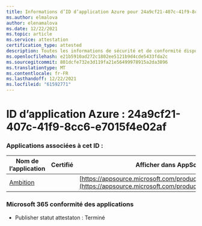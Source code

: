 ```yaml
---
title: Informations d’ID d’application Azure pour 24a9cf21-407c-41f9-8cc6-e7015f4e02af
ms.author: elmalova
author: elenamalova
ms.date: 12/22/2021
ms.topic: article
ms.service: attestation
certification_type: attested
description: Toutes les informations de sécurité et de conformité disponibles pour 24a9cf21-407c-41f9-8cc6-e7015f4e02af.
ms.openlocfilehash: e21b5910ad272c1802ee5121b9d4cde5433fda2c
ms.sourcegitcommit: 801dcfe732e3d119fa21e56499978915a2da3896
ms.translationtype: MT
ms.contentlocale: fr-FR
ms.lasthandoff: 12/22/2021
ms.locfileid: "61592771"
---
```

# <a name="azure-app-id-24a9cf21-407c-41f9-8cc6-e7015f4e02af"></a>ID d’application Azure : 24a9cf21-407c-41f9-8cc6-e7015f4e02af


### <a name="apps-associated-with-this-id"></a>Applications associées à cet ID :
| **Nom de l’application** | **Certifié** | **Afficher dans AppSource** |
|--------------|---------------|-----------------------|
| [Ambition](https://docs.microsoft.com/microsoft-365-app-certification/forward/WA200003159) |  | [https://appsource.microsoft.com/product/office/WA200003159](https://appsource.microsoft.com/product/office/WA200003159) |

### <a name="microsoft-365-app-compliance-status"></a>Microsoft 365 conformité des applications
- Publisher statut attestaton : Terminé
